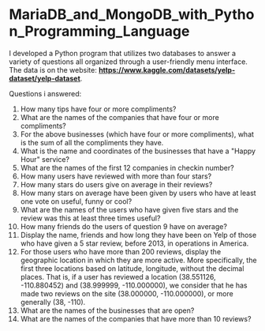 # MariaDB_and_MongoDB_with_Python_Programming_Language

I developed a Python program that utilizes two databases to answer a variety of questions all organized through a user-friendly menu interface. The data is on the website: **https://www.kaggle.com/datasets/yelp-dataset/yelp-dataset**.

Questions i answered:

1. How many tips have four or more compliments?
2. What are the names of the companies that have four or more compliments?
3. For the above businesses (which have four or more compliments), what is the sum of all the compliments they have.
4. What is the name and coordinates of the businesses that have a "Happy Hour" service?
5. What are the names of the first 12 companies in checkin number?
6. How many users have reviewed with more than four stars?
7. How many stars do users give on average in their reviews?
8. How many stars on average have been given by users who have at least one vote on useful, funny or cool?
9. What are the names of the users who have given five stars and the review was this at least three times useful?
10. How many friends do the users of question 9 have on average?
11. Display the name, friends and how long they have been on Yelp of those who have given a 5 star review, before 2013, in operations in America.
12. For those users who have more than 200 reviews, display the geographic location in which they are more active. More specifically, the first three locations based on latitude, longitude, without the decimal places. That is, if a user has reviewed a location (38.551126, -110.880452) and (38.999999, -110.000000), we consider that he has made two reviews on the site (38.000000, -110.000000), or more generally (38, -110).
13. What are the names of the businesses that are open?
14. What are the names of the companies that have more than 10 reviews?
